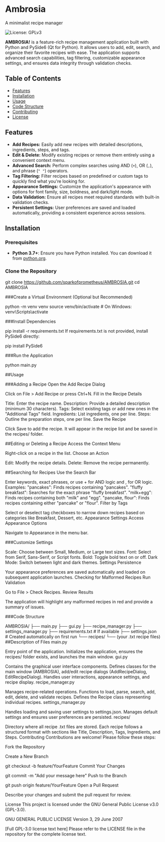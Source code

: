 # Ambrosia
A minimalist recipe manager


![License: GPLv3](https://img.shields.io/badge/License-GPLv3-blue.svg)

**AMBROSIA!** is a feature-rich recipe management application built with Python and PySide6 (Qt for Python). It allows users to add, edit, search, and organize their favorite recipes with ease. The application supports advanced search capabilities, tag filtering, customizable appearance settings, and ensures data integrity through validation checks.

## Table of Contents

- [Features](#features)
- [Installation](#installation)
- [Usage](#usage)
- [Code Structure](#code-structure)
- [Contributing](#contributing)
- [License](#license)

## Features

- **Add Recipes:** Easily add new recipes with detailed descriptions, ingredients, steps, and tags.
- **Edit & Delete:** Modify existing recipes or remove them entirely using a convenient context menu.
- **Advanced Search:** Perform complex searches using AND (`+`), OR (`,`), and phrase (`" "`) operators.
- **Tag Filtering:** Filter recipes based on predefined or custom tags to quickly find what you're looking for.
- **Appearance Settings:** Customize the application's appearance with options for font family, size, boldness, and dark/light mode.
- **Data Validation:** Ensure all recipes meet required standards with built-in validation checks.
- **Persistent Settings:** User preferences are saved and loaded automatically, providing a consistent experience across sessions.

## Installation

### Prerequisites

- **Python 3.7+**: Ensure you have Python installed. You can download it from [python.org](https://www.python.org/downloads/).

### Clone the Repository


git clone https://github.com/sparkofprometheus/AMBROSIA.git
cd AMBROSIA

###Create a Virtual Environment (Optional but Recommended)


python -m venv venv
source venv/bin/activate  # On Windows: venv\Scripts\activate

###Install Dependencies


pip install -r requirements.txt
If requirements.txt is not provided, install PySide6 directly:


pip install PySide6

###Run the Application


python main.py

##Usage

###Adding a Recipe
Open the Add Recipe Dialog

Click on File > Add Recipe or press Ctrl+N.
Fill in the Recipe Details

Title: Enter the recipe name.
Description: Provide a detailed description (minimum 30 characters).
Tags: Select existing tags or add new ones in the "Additional Tags" field.
Ingredients: List ingredients, one per line.
Steps: Outline the preparation steps, one per line.
Save the Recipe

Click Save to add the recipe. It will appear in the recipe list and be saved in the recipes/ folder.

##Editing or Deleting a Recipe
Access the Context Menu

Right-click on a recipe in the list.
Choose an Action

Edit: Modify the recipe details.
Delete: Remove the recipe permanently.

##Searching for Recipes
Use the Search Bar

Enter keywords, exact phrases, or use + for AND logic and , for OR logic.
Examples:
"pancakes": Finds recipes containing "pancakes".
"fluffy breakfast": Searches for the exact phrase "fluffy breakfast".
"milk+egg": Finds recipes containing both "milk" and "egg".
"pancake, flour": Finds recipes containing either "pancake" or "flour".
Filter by Tags

Select or deselect tag checkboxes to narrow down recipes based on categories like Breakfast, Dessert, etc.
Appearance Settings
Access Appearance Options

Navigate to Appearance in the menu bar.


###Customize Settings

Scale: Choose between Small, Medium, or Large text sizes.
Font: Select from Serif, Sans-Serif, or Script fonts.
Bold: Toggle bold text on or off.
Dark Mode: Switch between light and dark themes.
Settings Persistence

Your appearance preferences are saved automatically and loaded on subsequent application launches.
Checking for Malformed Recipes
Run Validation

Go to File > Check Recipes.
Review Results

The application will highlight any malformed recipes in red and provide a summary of issues.

###Code Structure

AMBROSIA/
├── main.py
├── gui.py
├── recipe_manager.py
├── settings_manager.py
├── requirements.txt        # If available
├── settings.json           # Created automatically on first run
└── recipes/
    └── (your .txt recipe files)
##Description of Files
main.py

Entry point of the application.
Initializes the application, ensures the recipes/ folder exists, and launches the main window.
gui.py

Contains the graphical user interface components.
Defines classes for the main window (AMBROSIA), add/edit recipe dialogs (AddRecipeDialog, EditRecipeDialog).
Handles user interactions, appearance settings, and recipe display.
recipe_manager.py

Manages recipe-related operations.
Functions to load, parse, search, add, edit, delete, and validate recipes.
Defines the Recipe class representing individual recipes.
settings_manager.py

Handles loading and saving user settings to settings.json.
Manages default settings and ensures user preferences are persisted.
recipes/

Directory where all recipe .txt files are stored.
Each recipe follows a structured format with sections like Title, Description, Tags, Ingredients, and Steps.
Contributing
Contributions are welcome! Please follow these steps:

Fork the Repository

Create a New Branch


git checkout -b feature/YourFeature
Commit Your Changes


git commit -m "Add your message here"
Push to the Branch


git push origin feature/YourFeature
Open a Pull Request

Describe your changes and submit the pull request for review.

License
This project is licensed under the GNU General Public License v3.0 (GPL-3.0).


GNU GENERAL PUBLIC LICENSE
Version 3, 29 June 2007

[Full GPL-3.0 license text here]
Please refer to the LICENSE file in the repository for the complete license text.
